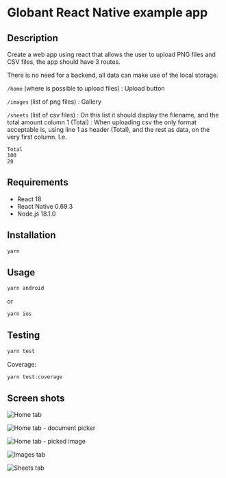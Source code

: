 # Globant React Native example app

## Description

Create a web app using react that allows the user to upload PNG files and CSV files, the app should have 3 routes.

There is no need for a backend, all data can make use of the local storage.

`/home` (where is possible to upload files)
: Upload button

`/images` (list of png files)
: Gallery

`/sheets` (list of csv files) 
: On this list it should display the filename, and the total amount column 1 (Total)
: When uploading csv the only format acceptable is, using line 1 as header (Total), and the rest as data, on the very first column. I.e.

```csv
Total 
100 
20 
```

## Requirements

- React 18
- React Native 0.69.3
- Node.js 18.1.0

## Installation

```bash
yarn
```

## Usage

```bash
yarn android
```

or

```bash
yarn ios
```

## Testing

```bash
yarn test
```

Coverage:

```bash
yarn test:coverage
```

## Screen shots

![Home tab](screenshots/add.png)

![Home tab - document picker](screenshots/document_picker.png)

![Home tab - picked image](screenshots/picked_image.png)

![Images tab](screenshots/images.png)

![Sheets tab](screenshots/sheets.png)

